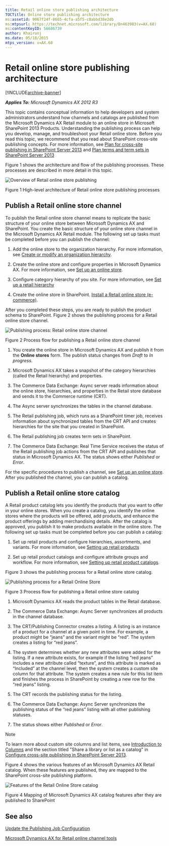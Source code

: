 ```yaml
---
title: Retail online store publishing architecture
TOCTitle: Online store publishing architecture
ms:assetid: 9067f24f-8665-4cfa-a5f5-c8abbd38e2db
ms:mtpsurl: https://technet.microsoft.com/library/Dn463983(v=AX.60)
ms:contentKeyID: 56686739
author: Khairunj
ms.date: 05/18/2015
mtps_version: v=AX.60
---
```


# Retail online store publishing architecture 


[!INCLUDE[archive-banner](includes/archive-banner.md)]


_**Applies To:** Microsoft Dynamics AX 2012 R3_

This topic contains conceptual information to help developers and system administrators understand how channels and catalogs are published from the Microsoft Dynamics AX Retail module to an online store in Microsoft SharePoint 2013 Products. Understanding the publishing process can help you develop, manage, and troubleshoot your Retail online store. Before you read this topic, we recommend that you read about SharePoint cross-site publishing concepts. For more information, see [Plan for cross-site publishing in SharePoint Server 2013](https://go.microsoft.com/fwlink/?linkid=282721) and [Plan terms and term sets in SharePoint Server 2013](https://go.microsoft.com/fwlink/?linkid=311567)

Figure 1 shows the architecture and flow of the publishing processes. These processes are described in more detail in this topic.

![Overview of Retail online store publishing](images/Dn463983.RetailPublishOverivew(en-us,AX.60).jpg "Overview of Retail online store publishing")

Figure 1 High-level architecture of Retail online store publishing processes

## Publish a Retail online store channel

To publish the Retail online store channel means to replicate the basic structure of your online store between Microsoft Dynamics AX and SharePoint. You create the basic structure of your online store channel in the Microsoft Dynamics AX Retail module. The following set up tasks must be completed before you can publish the channel:

1.  Add the online store to the organization hierarchy. For more information, see [Create or modify an organization hierarchy](create-or-modify-an-organization-hierarchy.md).

2.  Create the online store and configure properties in Microsoft Dynamics AX. For more information, see [Set up an online store](set-up-an-online-store.md).

3.  Configure category hierarchy of you site. For more information, see [Set up a retail hierarchy](set-up-a-retail-hierarchy.md)

4.  Create the online store in SharePoint. [Install a Retail online store (e-commerce)](install-a-retail-online-store-e-commerce.md).

After you completed these steps, you are ready to publish the product schema to SharePoint. Figure 2 shows the publishing process for a Retail online store channel.

![Publishing process: Retail online store channel](images/Dn463983.RetailOnlineStoreChannelPublishFlow(en-us,AX.60).jpg "Publishing process: Retail online store channel")

Figure 2 Process flow for publishing a Retail online store channel

1.  You create the online store in Microsoft Dynamics AX and publish it from the **Online stores** form. The publish status changes from *Draft* to *In progress*.

2.  Microsoft Dynamics AX takes a snapshot of the category hierarchies (called the Retail hierarchy) and properties.

3.  The Commerce Data Exchange: Async server reads information about the online store, hierarchies, and properties in the Retail store database and sends it to the Commerce runtime (CRT).

4.  The Async server synchronizes the tables in the channel database.

5.  The Retail publishing job, which runs as a SharePoint timer job, receives information about synchronized tables from the CRT API and creates hierarchies for the site that you created in SharePoint.

6.  The Retail publishing job creates term sets in SharePoint.

7.  The Commerce Data Exchange: Real Time Service receives the status of the Retail publishing job actions from the CRT API and publishes that status in Microsoft Dynamics AX. The status shows either *Published* or *Error*.

For the specific procedures to publish a channel, see [Set up an online store](set-up-an-online-store.md). After you published the channel, you can publish a catalog.

## Publish a Retail online store catalog

A Retail product catalog lets you identify the products that you want to offer in your online stores. When you create a catalog, you identify the online stores where the products will be offered, add products, and enhance the product offerings by adding merchandising details. After the catalog is approved, you publish it to make products available in the online store. The following set up tasks must be completed before you can publish a catalog:

1.  Set up retail products and configure hierarchies, assortments, and variants. For more information, see [Setting up retail products](setting-up-retail-products.md)

2.  Set up retail product catalogs and configure attribute groups and workflow. For more information, see [Setting up retail product catalogs](setting-up-retail-product-catalogs.md).

Figure 3 shows the publishing process for a Retail online store catalog.

![Publishing process for a Retail Online Store](images/Dn463983.RetailOnlineStorePublishingProcess(en-us,AX.60).jpg "Publishing process for a Retail Online Store")

Figure 3 Process flow for publishing a Retail online store catalog

1.  Microsoft Dynamics AX reads the product tables in the Retail database.

2.  The Commerce Data Exchange: Async Server synchronizes all products in the channel database.

3.  The CRT/Publishing Connector creates a listing. A listing is an instance of a product for a channel at a given point in time. For example, a product might be “jeans” and the variant might be “red”. The system creates a listing for “red jeans”.

4.  The system determines whether any new attributes were added for the listing. If a new attribute exists, for example if the listing “red jeans” includes a new attribute called “texture”, and this attribute is marked as “Included” at the channel level, then the system creates a custom site column for that attribute. The system creates a new rule for this list item and finishes the process in SharePoint by creating a new row for the “red jeans” listing.

5.  The CRT records the publishing status for the listing.

6.  The Commerce Data Exchange: Async Server synchronizes the publishing status of the “red jeans” listing with all other publishing statuses.

7.  The status shows either *Published* or *Error*.


> [!NOTE]
> <P>To learn more about custom site columns and list items, see <A href="https://go.microsoft.com/fwlink/?linkid=311682">Introduction to Columns</A> and the section titled "Share a library or list as a catalog" in <A href="https://go.microsoft.com/fwlink/?linkid=311683">Configure cross-site publishing in SharePoint Server 2013</A>.</P>



Figure 4 shows the various features of an Microsoft Dynamics AX Retail catalog. When these features are published, they are mapped to the SharePoint cross-site publishing platform.

![Features of the Retail Online Store catalog](images/Dn463983.CatalogFeatures(en-us,AX.60).jpg "Features of the Retail Online Store catalog")

Figure 4 Mapping of Microsoft Dynamics AX catalog features after they are published to SharePoint

## See also

[Update the Publishing Job Configuration](update-the-publishing-job-configuration.md)

[Microsoft Dynamics AX for Retail online channel tools](microsoft-dynamics-ax-for-retail-online-channel-tools.md)

  


